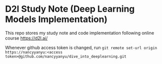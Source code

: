 # D2l Study Note (Deep Learning Models Implementation)

This repo stores my study note and code implementation following online course https://d2l.ai/


Whenever github access token is changed, run `git remote set-url origin https://nancyyanyu:<access token>@github.com/nancyyanyu/dive_into_deeplearning.git
`